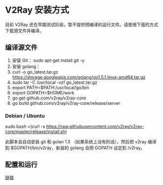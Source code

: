 # V2Ray 安装方式

目前 V2Ray 还在早期测试阶段，暂不提供预编译的运行文件。请使用下面的方式下载源文件并编译。

## 编译源文件
1. 安装 Git： sudo apt-get install git -y
2. 安装 golang：
  1. curl -o go_latest.tar.gz https://storage.googleapis.com/golang/go1.5.1.linux-amd64.tar.gz
  2. sudo tar -C /usr/local -xzf go_latest.tar.gz
  3. export PATH=$PATH:/usr/local/go/bin
  4. export GOPATH=$HOME/work
3. go get github.com/v2ray/v2ray-core
4. go build github.com/v2ray/v2ray-core/release/server

### Debian / Ubuntu
sudo bash <(curl -s https://raw.githubusercontent.com/v2ray/v2ray-core/master/release/install.sh)

此脚本会自动安装 git 和 golan 1.5 （如果系统上没有的话），然后把 v2ray 编译到 $GOPATH/bin/v2ray，新装的 golang 会把 GOPATH 设定到 /v2ray。

## 配置和运行
[链接](https://github.com/V2Ray/v2ray-core/blob/master/spec/guide.md)
